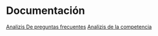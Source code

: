# Documentación
[Analizis De preguntas frecuentes](PreguntasFrecuentes.md#información-más-consultada)
[Analizis de  la competencia](analizisDeCompetencia.md#)